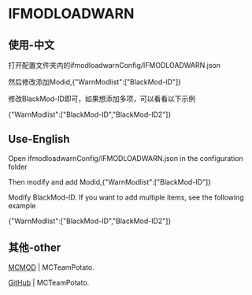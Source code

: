 # IFMODLOADWARN

## 使用-中文
打开配置文件夹内的ifmodloadwarnConfig/IFMODLOADWARN.json  

然后修改添加Modid,{"WarnModlist":["BlackMod-ID"]}  

修改BlackMod-ID即可，如果想添加多项，可以看看以下示例  

{"WarnModlist":["BlackMod-ID","BlackMod-ID2"]}



## Use-English
Open ifmodloadwarnConfig/IFMODLOADWARN.json in the configuration folder  

Then modify and add Modid,{"WarnModlist":["BlackMod-ID"]}    

Modify BlackMod-ID. If you want to add multiple items, see the following example  

{"WarnModlist":["BlackMod-ID","BlackMod-ID2"]}  

## 其他-other
[MCMOD](https://www.mcmod.cn/author/28061.html) | MCTeamPotato.  

[GitHub](https://github.com/MCTeamPotato) | MCTeamPotato.
